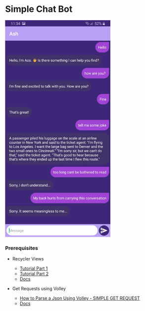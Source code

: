 # Simple Chat Bot

<img src="./GitHubImages/ss.jpeg" width="340vw">

### Prerequisites
* Recycler Views
  * <a href="https://youtu.be/__OMnFR-wZU">Tutorial Part 1</a>
  * <a href="https://youtu.be/vBxNDtyE_Co">Tutorial Part 2</a>
  * <a href="https://developer.android.com/reference/kotlin/androidx/recyclerview/widget/RecyclerView">Docs</a>
  
* Get Requests using Volley
  * <a href="https://youtu.be/y2xtLqP8dSQ">How to Parse a Json Using Volley - SIMPLE GET REQUEST</a>
  * <a href="https://developer.android.com/training/volley">Docs</a>